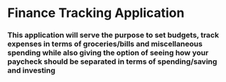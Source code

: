 # Finance  Tracking Application


### This application will serve the purpose to set budgets, track expenses in terms of groceries/bills and miscellaneous spending while also giving the option of seeing how your paycheck should be separated in terms of spending/saving and investing ###

